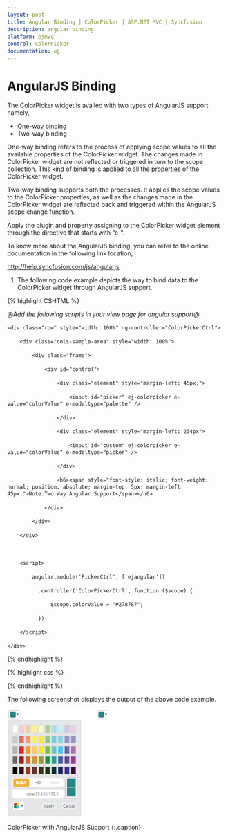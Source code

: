 ```yaml
---
layout: post
title: Angular Binding | ColorPicker | ASP.NET MVC | Syncfusion
description: angular binding
platform: ejmvc
control: ColorPicker
documentation: ug
---
```


# AngularJS Binding

The ColorPicker widget is availed with two types of AngularJS support namely, 

* One-way binding
* Two-way binding 

One-way binding refers to the process of applying scope values to all the available properties of the ColorPicker widget. The changes made in ColorPicker widget are not reflected or triggered in turn to the scope collection. This kind of binding is applied to all the properties of the ColorPicker widget.

Two-way binding supports both the processes. It applies the scope values to the ColorPicker properties, as well as the changes made in the ColorPicker widget are reflected back and triggered within the AngularJS scope change function.

Apply the plugin and property assigning to the ColorPicker widget element through the directive that starts with “e-“.

To know more about the AngularJS binding, you can refer to the online documentation in the following link location,

<http://help.syncfusion.com/js/angularjs>

1. The following code example depicts the way to bind data to the ColorPicker widget through AngularJS support.

{% highlight CSHTML %}



@*Add the following scripts in your view page for angular support*@

<script src="http://cdn.syncfusion.com/js/assets/external/angular.min.js"></script>

<script src="http://cdn.syncfusion.com/13.1.0.21/js/web/ej.unobtrusive.min.js"> </script>

<script src="http://cdn.syncfusion.com/13.1.0.21/js/ej.widget.angular.min.js"> </script>



<div class="content-container-fluid" ng-app="PickerCtrl">

    <div class="row" style="width: 100%" ng-controller="ColorPickerCtrl">

        <div class="cols-sample-area" style="width: 100%">

            <div class="frame">

                <div id="control">

                    <div class="element" style="margin-left: 45px;">

                        <input id="picker" ej-colorpicker e-value="colorValue" e-modeltype="palette" />

                    </div>

                    <div class="element" style="margin-left: 234px">

                        <input id="custom" ej-colorpicker e-value="colorValue" e-modeltype="picker" />

                    </div>

                    <h6><span style="font-style: italic; font-weight: normal; position: absolute; margin-top: 5px; margin-left: 45px;">Note:Two Way Angular Support</span></h6>

                </div>

            </div>

        </div>



        <script>

            angular.module('PickerCtrl', ['ejangular'])

              .controller('ColorPickerCtrl', function ($scope) {

                  $scope.colorValue = "#278787";

              });

        </script>

    </div>

</div>
{% endhighlight  %}

{% highlight css %}
<style>

    .element {

        display: inline-block;

    }



    .frame {

        width: 457px;

        border: 0px;

    }



    #control {

        width: 600px;

    }

</style>

{% endhighlight  %}



The following screenshot displays the output of the above code example.

![](Angular-Binding_images/Angular-Binding_img1.png)

ColorPicker with AngularJS Support
{:.caption}

